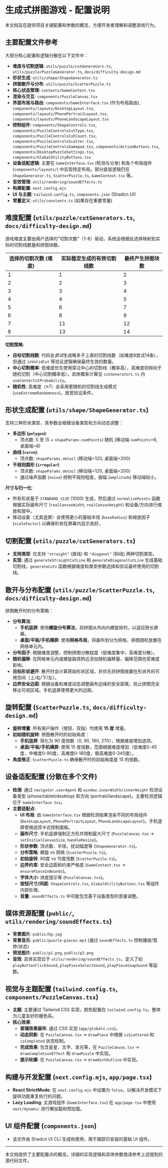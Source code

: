 # 生成式拼图游戏 - 配置说明

本文档旨在提供项目关键配置和参数的概览，方便开发者理解和调整游戏行为。

## 主要配置文件参考

大部分核心配置和逻辑分散在以下文件中：

- **难度与切割逻辑**: `utils/puzzle/cutGenerators.ts`, `utils/puzzle/PuzzleGenerator.ts`, `docs/difficulty-design.md`
- **形状生成**: `utils/shape/ShapeGenerator.ts`
- **拼图散开与分布**: `utils/puzzle/ScatterPuzzle.ts`
- **核心状态管理**: `contexts/GameContext.tsx`
- **渲染与交互**: `components/PuzzleCanvas.tsx`
- **界面布局与路由**: `components/GameInterface.tsx` (作为布局路由), `components/layouts/DesktopLayout.tsx`, `components/layouts/PhonePortraitLayout.tsx`, `components/layouts/PhoneLandscapeLayout.tsx`
- **控制组件**: `components/ShapeControls.tsx`, `components/PuzzleControlsCutType.tsx`, `components/PuzzleControlsCutCount.tsx`, `components/PuzzleControlsScatter.tsx`, `components/PuzzleControlsGamepad.tsx`, `components/ActionButtons.tsx`, `components/DesktopPuzzleSettings.tsx`, `components/GlobalUtilityButtons.tsx`
- **设备适配逻辑**: 主要在 `GameInterface.tsx` (检测与分发) 和各个布局组件 (`components/layouts/`) 中实现特定布局。部分底层逻辑仍在 `ShapeGenerator.ts`, `ScatterPuzzle.ts`, `GameContext.tsx` 等。
- **音效管理**: `utils/rendering/soundEffects.ts`
- **构建配置**: `next.config.mjs`
- **UI 与主题**: `tailwind.config.ts`, `components.json` (Shadcn UI)
- **常量定义**: `utils/constants.ts` (如果存在重要常量)

## 难度配置 (`utils/puzzle/cutGenerators.ts`, `docs/difficulty-design.md`)

游戏难度主要由用户选择的"切割次数"（1-8）驱动，系统会根据此选择映射到实际的切割线数量和拼图块数。

| 选择的切割次数 (难度) | 实际稳定生成的有效切割线数 | 最终产生拼图块数 |
|-----------------------|-----------------------------|-------------------|
| 1                     | 1                           | 2                 |
| 2                     | 2                           | 3                 |
| 3                     | 3                           | 4                 |
| 4                     | 4                           | 5                 |
| 5                     | 6                           | 7                 |
| 6                     | 8                           | 9                 |
| 7                     | 11                          | 12                |
| 8                     | 13                          | 14                |

**切割策略**:
- **目标切割线数**: 代码会*尝试*生成略多于上表的切割线数（如难度8尝试14条），但通过 `isValidCut` 等验证逻辑确保最终生效的数量。
- **中心切割概率**: 低难度优先使用穿过中心的切割线（概率高），高难度则倾向于随机切割（中心切割概率低）。具体概率计算见 `cutGenerators.ts` 内 `useCenterCutProbability`。
- **随机性**: 高难度（≥7）会采用更随机的切割线生成模式 (`useExtremeRandomness`)，放宽验证条件。

## 形状生成配置 (`utils/shape/ShapeGenerator.ts`)

支持三种形状类型，其参数会根据设备类型和方向动态调整：

- **多边形 (`polygon`)**:
    - 顶点数: 5 至 (5 + `shapeParams.numPoints`) 随机 (移动端 `numPoints`=6, 桌面端=8)
- **曲线 (`curve`)**:
    - 顶点数: `shapeParams.detail` (移动端=120, 桌面端=200)
- **不规则圆形 (`irregular`)**:
    - 顶点数: `shapeParams.detail` (移动端=120, 桌面端=200)
    - 通过噪声函数 (`noise`) 控制不规则程度，振幅 (`amplitude`) 移动端较小。

**尺寸与归一化**:
- 所有形状基于 `STANDARD_SIZE` (1000) 生成，然后通过 `normalizePoints` 函数根据实际画布尺寸 (`realCanvasWidth`, `realCanvasHeight`) 和设备/方向进行缩放和居中。
- 移动设备（尤其竖屏）会使用更小的基础半径 (`baseRadius`) 和缩放因子 (`scaleFactor`) 以确保形状在屏幕内显示良好。

## 切割配置 (`utils/puzzle/cutGenerators.ts`)

- **支持类型**: 仅支持 `"straight"` (直线) 和 `"diagonal"` (斜线) 两种切割类型。
- **实现**: 通过 `generateStraightCutLine` 和 `generateDiagonalCutLine` 生成基础切割线，`generateCuts` 函数根据难度和类型参数选择和验证最终使用的切割线。

## 散开与分布配置 (`utils/puzzle/ScatterPuzzle.ts`, `docs/difficulty-design.md`)

拼图散开时的分布策略：

- **分布算法**:
    - **手机竖屏**: 使用**螺旋分布算法**，将拼图从外向内螺旋排列，以适应狭长屏幕。
    - **桌面/平板/手机横屏**: 使用**网格布局**，将画布划分为网格，拼图随机放置在网格单元内。
- **分布因子**: 根据难度调整，控制拼图分散程度（低难度集中，高难度分散）。
- **随机偏移**: 在网格单元内或螺旋路径附近添加随机偏移量，偏移范围也受难度影响。
- **目标形状避开**: 散开时会计算原始形状区域，并优先将拼图放置在形状外的可用空间（上/右/下/左）。
- **边界安全边距**: 根据设备和难度动态调整画布边缘的安全距离，防止拼图完全移出可视区域。手机竖屏使用更大的边距。

## 旋转配置 (`ScatterPuzzle.ts`, `docs/difficulty-design.md`)

- **旋转增量**: 所有用户操作（按钮、双指）均使用 **15 度** 增量。
- **初始随机旋转**: 拼图散开时的初始角度：
    - **手机竖屏**: 简化为 90 度倍数（0, 90, 180, 270），根据难度增加选项。
    - **桌面/平板/手机横屏**: 使用 15 度倍数，范围根据难度增加（低难度0-45度，中难度0-90度，高难度0-180度，极高难度0-345度）。
- **角度修正**: `ScatterPuzzle.ts` 确保散开时的初始角度是 15 的倍数。

## 设备适配配置 (分散在多个文件)

- **检测**: 通过 `navigator.userAgent` 和 `window.innerWidth/innerHeight` 检测设备类型 (phone/tablet/desktop) 和方向 (portrait/landscape)。主要检测逻辑位于 `GameInterface.tsx`。
- **主要适配点**:
    - **UI 布局**: 由 `GameInterface.tsx` 根据检测结果渲染不同的布局组件 (`DesktopLayout`, `PhonePortraitLayout`, `PhoneLandscapeLayout`)。手机竖屏使用选项卡式控制面板。
    - **画布尺寸**: 手机竖屏强制正方形并限制最大尺寸 (`PuzzleCanvas.tsx` -> `setInitialCanvasSize`, `handleResize`)。
    - **形状参数**: 顶点数、半径、扰动幅度等 (`ShapeGenerator.ts`)。
    - **分布策略**: 螺旋 vs 网格 (`ScatterPuzzle.ts`)。
    - **初始旋转**: 90度 vs 15度倍数 (`ScatterPuzzle.ts`)。
    - **边界约束**: 安全边距和约束严格度 (`GameContext.tsx` -> `ensurePieceInBounds`)。
    - **字体大小**: 进度提示等 (`PuzzleCanvas.tsx`)。
    - **按钮尺寸/间距**: `ShapeControls.tsx`, `GlobalUtilityButtons.tsx` 等组件内部处理。
    - **音量**: `soundEffects.ts` 中可能包含基于设备类型的音量调整。

## 媒体资源配置 (`public/`, `utils/rendering/soundEffects.ts`)

- **背景图片**: `public/bg.jpg`
- **背景音乐**: `public/puzzle-pieces.mp3` (通过 `soundEffects.ts` 控制播放/暂停/状态)
- **预览图片**: `public/p1.png`, `public/p2.png`
- **音效**: 具体实现位于 `utils/rendering/soundEffects.ts`，定义了如 `playButtonClickSound`, `playPieceSelectSound`, `playPieceSnapSound` 等函数。

## 视觉与主题配置 (`tailwind.config.ts`, `components/PuzzleCanvas.tsx`)

- **主题**: 主要通过 Tailwind CSS 实现，颜色配置在 `tailwind.config.ts`。整体为儿童友好的暖色系。
- **核心效果**:
    - **玻璃效果画布**: 通过 CSS 实现 (`app/globals.css`)。
    - **动态阴影**: 在 `PuzzleCanvas.tsx` -> `drawPiece` 中根据 `isScattered` 和 `isCompleted` 状态绘制。
    - **完成效果**: 包含星星、文字、发光等，在 `PuzzleCanvas.tsx` -> `drawCompletionEffect` 和 `drawPuzzle` 中实现。
    - **提示轮廓**: 在 `PuzzleCanvas.tsx` -> `drawHintOutline` 中实现。

## 构建与开发配置 (`next.config.mjs`, `app/page.tsx`)

- **React StrictMode**: 在 `next.config.mjs` 中设置为 `false`，以解决开发模式下旋转功能重复执行的问题。
- **Lazy Loading**: 主游戏组件 (`GameInterface.tsx`) 在 `app/page.tsx` 中使用 `next/dynamic` 进行懒加载和预加载。

## UI 组件配置 (`components.json`)

- 该文件由 Shadcn UI CLI 生成和使用，用于跟踪已安装的基础 UI 组件。

---

本文档提供了主要配置点的概览。详细的实现逻辑和具体参数值请参考上述提到的源代码文件。 